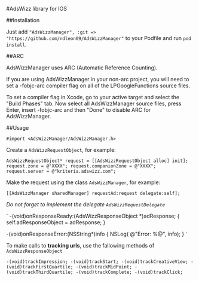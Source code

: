 #AdsWizz library for IOS

##Installation

Just add `"AdsWizzManager", :git => "https://github.com/ndleon09/AdsWizzManager"` to your Podfile and run `pod install`.

##ARC

AdsWizzManager uses ARC (Automatic Reference Counting).

If you are using AdsWizzManager in your non-arc project, you will need to set a -fobjc-arc compiler flag on all of the LPGoogleFunctions source files.

To set a compiler flag in Xcode, go to your active target and select the "Build Phases" tab. Now select all AdsWizzManager source files, press Enter, insert -fobjc-arc and then "Done" to disable ARC for AdsWizzManager.

##Usage

`#import <AdsWizzManager/AdsWizzManager.h>`

Create a `AdsWizzRequestObject`, for example:

`
AdsWizzRequestObject* request = [[AdsWizzRequestObject alloc] init];
request.zone = @"XXXX";
request.companionZone = @"XXXX";
request.server = @"kriteria.adswizz.com";
`

Make the request using the class `AdsWizzManager`, for example:

`
[[AdsWizzManager sharedManager] requestAd:request delegate:self];
`

*Do not forget to implement the delegate `AdsWizzRequestDelegate`*

`
-(void)onResponseReady:(AdsWizzResponseObject *)adResponse;
{
    self.adResponseObject = adResponse;
}

-(void)onResponseError:(NSString*)info
{
    NSLog( @"Error: %@", info);
}
`

To make calls to **tracking urls**, use the fallowing methods of `AdsWizzResponseObject`

`
-(void)trackImpression;
-(void)trackStart;
-(void)trackCreativeView;
-(void)trackFirstQuartile;
-(void)trackMidPoint;
-(void)trackThirdQuartile;
-(void)trackComplete;
-(void)trackClick;
`